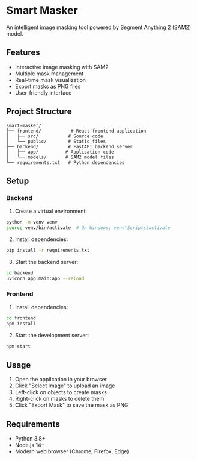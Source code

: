 # Smart Masker

An intelligent image masking tool powered by Segment Anything 2 (SAM2) model.

## Features

- Interactive image masking with SAM2
- Multiple mask management
- Real-time mask visualization
- Export masks as PNG files
- User-friendly interface

## Project Structure

```
smart-masker/
├── frontend/           # React frontend application
│   ├── src/           # Source code
│   └── public/        # Static files
├── backend/           # FastAPI backend server
│   ├── app/          # Application code
│   └── models/       # SAM2 model files
└── requirements.txt   # Python dependencies
```

## Setup

### Backend

1. Create a virtual environment:
```bash
python -m venv venv
source venv/bin/activate  # On Windows: venv\Scripts\activate
```

2. Install dependencies:
```bash
pip install -r requirements.txt
```

3. Start the backend server:
```bash
cd backend
uvicorn app.main:app --reload
```

### Frontend

1. Install dependencies:
```bash
cd frontend
npm install
```

2. Start the development server:
```bash
npm start
```

## Usage

1. Open the application in your browser
2. Click "Select Image" to upload an image
3. Left-click on objects to create masks
4. Right-click on masks to delete them
5. Click "Export Mask" to save the mask as PNG

## Requirements

- Python 3.8+
- Node.js 14+
- Modern web browser (Chrome, Firefox, Edge) 